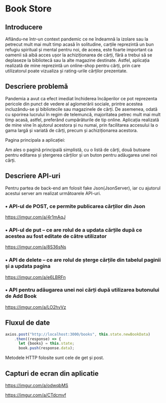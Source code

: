 # Book Store

## Introducere

Aflându-ne într-un context pandemic ce ne îndeamnă la izolare sau la petrecut mult mai mult timp acasă în solitudine, carțile reprezintă un bun refugiu spiritual și mental pentru noi, de aceea, este foarte important ca oamenii să aibă acces ușor la achiziționarea de cărți, fără a trebui să se deplaseze la bibliotecă sau la alte magazine destinate. Astfel, aplicația realizată de mine reprezintă un online-shop pentru cărți, prin care utilizatorul poate vizualiza și rating-urile cărților prezentate.

## Descriere problemă
Pandemia a avut ca efect imediat închiderea încăperilor ce pot reprezenta pericole din punct de vedere al aglomerării sociale, printre acestea incluzându-se și bibliotecile sau magazinele de cărți. De asemenea, odată cu sporirea lucrului în regim de telemuncă, majoritatea petrec mult mai mult timp acasă, astfel, preferând cumpărăturile de tip online. 
Aplicația realizată de mine vine în ajutorul acestora și nu numai, prin facilitarea accesului la o gama largă și variată de cărți, precum și achiziționarea acestora.

Pagina principala a aplicației:

Am ales o pagină principală simplistă, cu o listă de cărți, două butoane pentru editarea și ștergerea cărților și un buton pentru adăugarea unei noi cărți.
 

## Descriere API-uri
Pentru partea de back-end am folosit fake Json(JsonServer), iar cu ajutorul acestui server am realizat următoarele API-uri.
### •	API-ul de POST, ce permite publicarea cărților din Json

https://imgur.com/a/4r1mAqJ
 
### •	API-ul de put – ce are rolul de a updata cărțile după ce acestea au fost editate de către utilizator

https://imgur.com/a/8S36sNs

### •	API de delete – ce are rolul de șterge cărțile din tabelul paginii și a updata pagina

https://imgur.com/a/e6LBRFn

### •	API pentru adăugarea unei noi cărți după utilizarea butonului de Add Book

https://imgur.com/a/LO2hvVz
             

## Fluxul de date
```javascript
axios.post("http://localhost:3000/books", this.state.newBookData)
    .then((response) => {
      let {books} = this.state; 
      book.push(response.data);
```

Metodele HTTP folosite sunt cele de get și post.


## Capturi de ecran din aplicatie

https://imgur.com/a/odwqbMS

https://imgur.com/a/CTdcmvf


 
